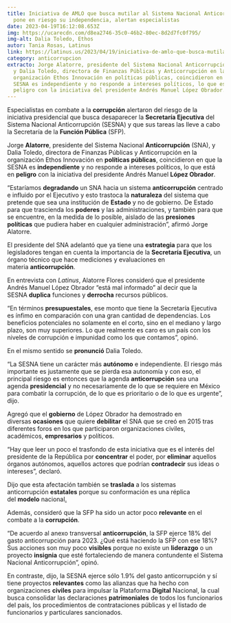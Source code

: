 ```yaml
---
title: Iniciativa de AMLO que busca mutilar al Sistema Nacional Anticorrupción
  pone en riesgo su independencia, alertan especialistas
date: 2023-04-19T16:12:08.653Z
img: https://ucarecdn.com/d8ea2746-35c0-46b2-80ec-8d2d7fc0f795/
img-alt: Dalia Toledo, Ethos
autor: Tania Rosas, Latinus
link: https://latinus.us/2023/04/19/iniciativa-de-amlo-que-busca-mutilar-al-sistema-nacional-anticorrupcion-pone-en-riesgo-su-independencia-alertan-especialistas/
category: anticorrupcion
extracto: Jorge Alatorre, presidente del Sistema Nacional Anticorrupción (SNA),
  y Dalia Toledo, directora de Finanzas Públicas y Anticorrupción en la
  organización Ethos Innovación en políticas públicas, coincidieron en que la
  SESNA es independiente y no responde a intereses políticos, lo que está en
  peligro con la iniciativa del presidente Andrés Manuel López Obrador.
---
```

Especialistas en combate a la **corrupción** alertaron del riesgo de la iniciativa presidencial que busca desaparecer la **Secretaría Ejecutiva** del Sistema Nacional Anticorrupción (SESNA) y que sus tareas las lleve a cabo la Secretaría de la **Función Pública** (SFP).

Jorge **Alatorre**, presidente del Sistema Nacional **Anticorrupción** (SNA), y Dalia Toledo, directora de Finanzas Públicas y Anticorrupción en la organización Ethos Innovación en **políticas públicas**, coincidieron en que la SESNA es **independiente** y no responde a intereses políticos, lo que está en **peligro** con la iniciativa del presidente Andrés Manuel **López Obrador**.

“Estaríamos **degradando** un SNA hacia un sistema **anticorrupción** centrado e influido por el Ejecutivo y esto trastoca la **naturaleza** del sistema que pretende que sea una institución de **Estado** y no de gobierno. De Estado para que trascienda los **poderes** y las administraciones, y también para que se encuentre, en la medida de lo posible, aislado de las **presiones políticas** que pudiera haber en cualquier administración”, afirmó Jorge Alatorre.

El presidente del SNA adelantó que ya tiene una **estrategia** para que los legisladores tengan en cuenta la importancia de la **Secretaría Ejecutiva**, un órgano técnico que hace mediciones y evaluaciones en materia **anticorrupción**.

En entrevista con *Latinus*, Alatorre Flores consideró que el presidente Andrés Manuel López Obrador “está mal informado” al decir que la SESNA **duplica** funciones y **derrocha** recursos públicos.

“En términos **presupuestales**, ese monto que tiene la Secretaría Ejecutiva es ínfimo en comparación con una gran cantidad de dependencias. Los beneficios potenciales no solamente en el corto, sino en el mediano y largo plazo, son muy superiores. Lo que realmente es caro es un país con los niveles de corrupción e impunidad como los que contamos”, opinó.

En el mismo sentido se **pronunció** Dalia Toledo.

“La SESNA tiene un carácter más **autónomo** e independiente. El riesgo más importante es justamente que se pierda esa autonomía y con eso, el principal riesgo es entonces que la agenda **anticorrupción** sea una agenda **presidencial** y no necesariamente de lo que se requiere en México para combatir la corrupción, de lo que es prioritario o de lo que es urgente”, dijo.

Agregó que el **gobierno** de López Obrador ha demostrado en diversas **ocasiones** que quiere **debilitar** el SNA que se creó en 2015 tras diferentes foros en los que participaron organizaciones civiles, académicos, **empresarios** y políticos.

“Hay que leer un poco el trasfondo de esta iniciativa que es el interés del presidente de la República por **concentrar** el poder, por **eliminar** aquellos órganos autónomos, aquellos actores que podrían **contradecir** sus ideas o intereses”, declaró.

Dijo que esta afectación también se **traslada** a los sistemas anticorrupción **estatales** porque su conformación es una réplica del **modelo** nacional[.](https://twitter.com/EthosInnovacion/status/1648469167199358976?s=20)

Además, consideró que la SFP ha sido un actor poco **relevante** en el combate a la **corrupción**.

“De acuerdo al anexo transversal **anticorrupción**, la SFP ejerce 18% del gasto anticorrupción para 2023. ¿Qué está haciendo la SFP con ese 18%? Sus acciones son muy poco **visibles** porque no existe un **liderazgo** o un proyecto **insignia** que esté fortaleciendo de manera contundente el Sistema Nacional Anticorrupción”, opinó.

En contraste, dijo, la SESNA ejerce sólo 1.9% del gasto anticorrupción y sí tiene proyectos **relevantes** como las alianzas que ha hecho con organizaciones **civiles** para impulsar la Plataforma **Digital** Nacional, la cual busca consolidar las declaraciones **patrimoniales** de todos los funcionarios del país, los procedimientos de contrataciones públicas y el listado de funcionarios y particulares sancionados.